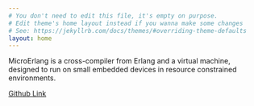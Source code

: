 ```yaml
---
# You don't need to edit this file, it's empty on purpose.
# Edit theme's home layout instead if you wanna make some changes
# See: https://jekyllrb.com/docs/themes/#overriding-theme-defaults
layout: home
---
```


MicroErlang is a cross-compiler from Erlang and a virtual machine, designed
to run on small embedded devices in resource constrained environments.

[Github Link](https://github.com/kvakvs/E4VM)